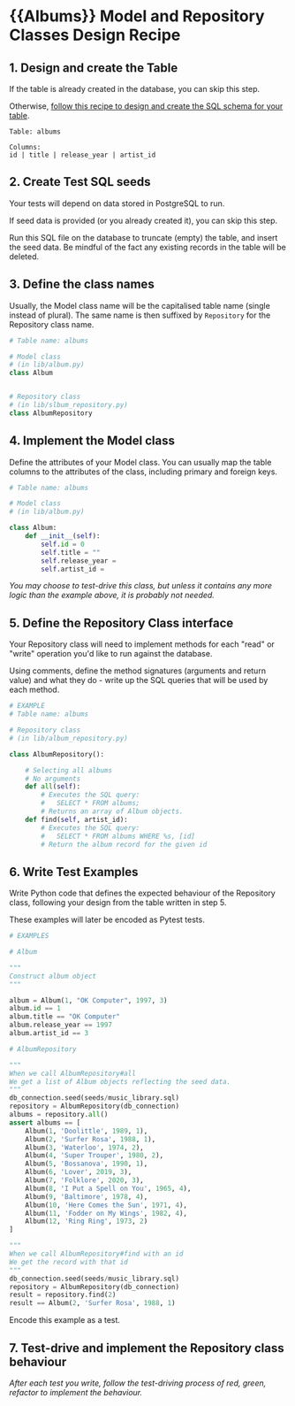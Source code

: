 # {{Albums}} Model and Repository Classes Design Recipe

## 1. Design and create the Table

If the table is already created in the database, you can skip this step.

Otherwise, [follow this recipe to design and create the SQL schema for your table](./single_table_design_recipe_template.md).


```
Table: albums

Columns:
id | title | release_year | artist_id
```

## 2. Create Test SQL seeds

Your tests will depend on data stored in PostgreSQL to run.

If seed data is provided (or you already created it), you can skip this step.

Run this SQL file on the database to truncate (empty) the table, and insert the seed data. Be mindful of the fact any existing records in the table will be deleted.

## 3. Define the class names

Usually, the Model class name will be the capitalised table name (single instead of plural). The same name is then suffixed by `Repository` for the Repository class name.

```python
# Table name: albums

# Model class
# (in lib/album.py)
class Album


# Repository class
# (in lib/slbum_repository.py)
class AlbumRepository

```

## 4. Implement the Model class

Define the attributes of your Model class. You can usually map the table columns to the attributes of the class, including primary and foreign keys.

```python
# Table name: albums

# Model class
# (in lib/album.py)

class Album:
    def __init__(self):
        self.id = 0
        self.title = ""
        self.release_year = 
        self.artist_id = 

```

*You may choose to test-drive this class, but unless it contains any more logic than the example above, it is probably not needed.*

## 5. Define the Repository Class interface

Your Repository class will need to implement methods for each "read" or "write" operation you'd like to run against the database.

Using comments, define the method signatures (arguments and return value) and what they do - write up the SQL queries that will be used by each method.

```python
# EXAMPLE
# Table name: albums

# Repository class
# (in lib/album_repository.py)

class AlbumRepository():

    # Selecting all albums
    # No arguments
    def all(self):
        # Executes the SQL query:
        #   SELECT * FROM albums;
        # Returns an array of Album objects.
    def find(self, artist_id):
        # Executes the SQL query:
        #   SELECT * FROM albums WHERE %s, [id]
        # Return the album record for the given id

```

## 6. Write Test Examples

Write Python code that defines the expected behaviour of the Repository class, following your design from the table written in step 5.

These examples will later be encoded as Pytest tests.

```python
# EXAMPLES

# Album

"""
Construct album object
"""

album = Album(1, "OK Computer", 1997, 3)
album.id == 1
album.title == "OK Computer"
album.release_year == 1997
album.artist_id == 3

# AlbumRepository

"""
When we call AlbumRepository#all
We get a list of Album objects reflecting the seed data.
"""
db_connection.seed(seeds/music_library.sql)
repository = AlbumRepository(db_connection)
albums = repository.all()
assert albums == [
    Album(1, 'Doolittle', 1989, 1),
    Album(2, 'Surfer Rosa', 1988, 1),
    Album(3, 'Waterloo', 1974, 2),
    Album(4, 'Super Trouper', 1980, 2),
    Album(5, 'Bossanova', 1990, 1),
    Album(6, 'Lover', 2019, 3),
    Album(7, 'Folklore', 2020, 3),
    Album(8, 'I Put a Spell on You', 1965, 4),
    Album(9, 'Baltimore', 1978, 4),
    Album(10, 'Here Comes the Sun', 1971, 4),
    Album(11, 'Fodder on My Wings', 1982, 4),
    Album(12, 'Ring Ring', 1973, 2)
]

"""
When we call AlbumRepository#find with an id
We get the record with that id
"""
db_connection.seed(seeds/music_library.sql)
repository = AlbumRepository(db_connection)
result = repository.find(2)
result == Album(2, 'Surfer Rosa', 1988, 1)
```

Encode this example as a test.


## 7. Test-drive and implement the Repository class behaviour

_After each test you write, follow the test-driving process of red, green, refactor to implement the behaviour._
